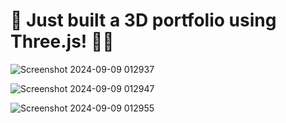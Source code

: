 # 🚀 Just built a 3D portfolio using Three.js! 🎨✨ 

![Screenshot 2024-09-09 012937](https://github.com/user-attachments/assets/2510b9e7-e8fa-45c8-bbe8-d8050cbc7497)

![Screenshot 2024-09-09 012947](https://github.com/user-attachments/assets/6961329c-f20b-4e18-b873-847a73d78153)

![Screenshot 2024-09-09 012955](https://github.com/user-attachments/assets/aa6d1115-9c42-4ab6-8dbd-4bd7a174e48f)
